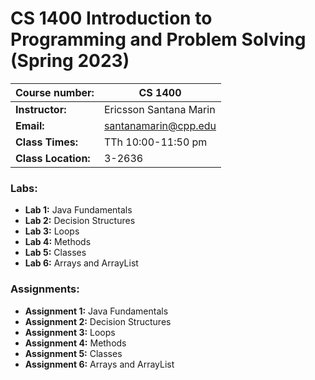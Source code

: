 # CS 1400 Introduction to Programming and Problem Solving (Spring 2023)

|**Course number:** | CS 1400                      |
|-------------------|------------------------------|
|**Instructor:**    | Ericsson Santana Marin       |
|**Email:**         | santanamarin@cpp.edu         |
|**Class Times:**   | TTh 10:00-11:50 pm           |
|**Class Location:**| 3-2636                       |

### Labs:

  * **Lab 1:** Java Fundamentals
  * **Lab 2:** Decision Structures
  * **Lab 3:** Loops
  * **Lab 4:** Methods
  * **Lab 5:** Classes
  * **Lab 6:** Arrays and ArrayList

### Assignments:

  * **Assignment 1:** Java Fundamentals
  * **Assignment 2:** Decision Structures
  * **Assignment 3:** Loops
  * **Assignment 4:** Methods
  * **Assignment 5:** Classes
  * **Assignment 6:** Arrays and ArrayList
